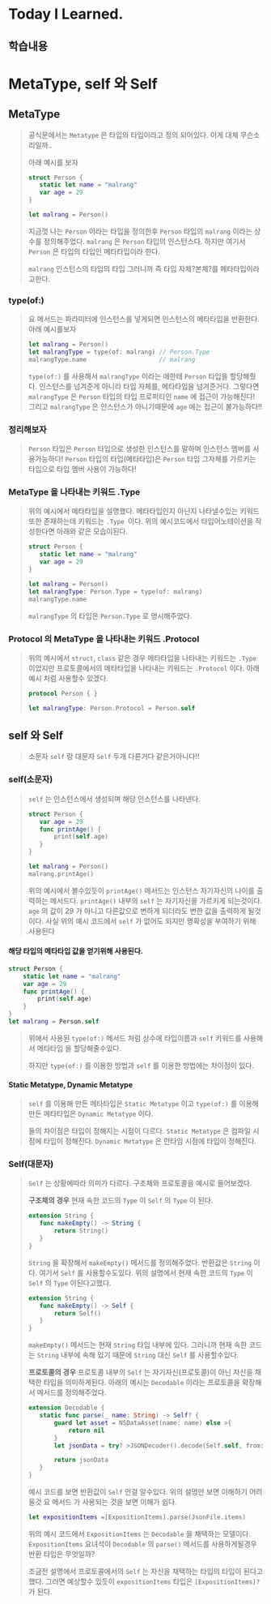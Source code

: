 # Today I Learned.

## 학습내용

# MetaType, self 와 Self

## MetaType 
> 공식문에서는 `Metatype` 은 타입의 타입이라고 정의 되어있다.
> 이게 대체 무슨소리일까..
>
>아래 예시를 보자
>```swift
>struct Person {
>    static let name = "malrang"
>    var age = 29
>}
>
>let malrang = Person()
>```
>지금껏 나는 `Person` 이라는 타입을 정의한후 
>`Person` 타입의 `malrang` 이라는 상수를 정의해주었다.
>`malrang` 은 `Person` 타입의 인스턴스다.
>하지만 여기서 `Person` 은 타입의 타입인 메타타입이라 한다.
>
>`malrang` 인스턴스의 타입의 타입
>그러니까 즉 타입 자체?본체?를 메타타입이라고한다.

### type(of:)
>요 메서드는 파라미터에 인스턴스를 넣게되면 인스턴스의 메타타입을 반환한다.
>아래 예시를보자
>```swift
>let malrang = Person()
>let malrangType = type(of: malrang) // Person.Type 
>malrangType.name                    // malrang
>```
>`type(of:)` 를 사용해서 `malrangType` 이라는 애한테 `Person` 타입을 할당해줬다. 인스턴스를 넘겨준게 아니라 타입 자체를, 메타타입을 넘겨준거다.
>그렇다면 `malrangType` 은 `Person` 타입의 타입 프로퍼티인 `name` 에 접근이 가능해진다! 
>그리고 `malrangType` 은 인스턴스가 아니기때문에 `age` 에는 접근이 불가능하다!!

### 정리해보자
>`Person` 타입은 `Person` 타입으로 생성한 인스턴스를 말하며 인스턴스 멤버를 사용가능하다!
>`Person` 타입의 타입(메타타입)은 `Person` 타입 그자체를 가르키는 타입으로 타입 멤버 사용이 가능하다!

### MetaType 을 나타내는 키워드 .Type
>위의 예시에서 메타타입을 설명했다.
>메타타입인지 아닌지 나타낼수있는 키워드 또한 존재하는데 키워드는 `.Type `이다.
>위의 예시코드에서 타입어노테이션을 작성한다면 아래와 같은 모습이된다.
>```swift
>struct Person {
>    static let name = "malrang"
>    var age = 29
>}
>
>let malrang = Person()
>let malrangType: Person.Type = type(of: malrang)
>malrangType.name
>```
>`malrangType` 의 타입은 `Person.Type` 로 명시해주었다.

### Protocol 의 MetaType 을 나타내는 키워드 .Protocol
>위의 예시에서 `struct`, `class` 같은 경우 메타타입을 나타내는 키워드는 `.Type` 이었지만 프로토콜에서의 메타타입을 나타내는 키워드는 `.Protocol` 이다.
>아래예시 처럼 사용할수 있겠다.
>```swift
>protocol Person { }
>
>let malrangType: Person.Protocol = Person.self
>```

## self 와 Self
>소문자 `self` 랑 대문자 `Self` 두개 다른거다 같은거아니다!!

### self(소문자)
>`self` 는 인스턴스에서 생성되며 해당 인스턴스를 나타낸다.
>```swift
>struct Person {
>    var age = 29
>    func printAge() {
>        print(self.age)
>    }
>}
>
>let malrang = Person()
>malrang.printAge()
>```
> 위의 예시에서 볼수있듯이 `printAge()` 메서드는 인스턴스 자기자신의 나이를 출력하는 메서드다.
> `printAge()` 내부의 `self` 는 자기자신을 가르키게 되는것이다.
> `age` 의 값이 29 가 아니고 다른값으로 변하게 되더라도 변한 값을 출력하게 될것이다.
> 사실 위의 예시 코드에서 `self` 가 없어도 되지만 명확성을 부여하기 위해 사용된다

#### 해당 타입의 메타타입 값을 얻기위해 사용된다.
```swift
struct Person {
    static let name = "malrang"
    var age = 29
    func printAge() {
        print(self.age)
    }
}
let malrang = Person.self
```
>위에서 사용된 `type(of:)` 메서드 처럼 상수에 타입이름과 `self` 키워드를 사용해서 메타타입 을 할당해줄수있다.
>
>하지만 `type(of:)` 를 이용한 방법과 `self` 를 이용한 방법에는 차이점이 있다.

#### Static Metatype, Dynamic Metatype
>`self` 를 이용해 만든 메타타입은 `Static Metatype` 이고
>`type(of:)` 를 이용해 만든 메타타입은 `Dynamic Metatype` 이다.
>
>둘의 차이점은 타입이 정해지는 시점이 다르다.
>`Static Metatype` 은 컴파일 시점에 타입이 정해진다.
>`Dynamic Metatype` 은 런타임 시점에 타입이 정해진다.

### Self(대문자)
>`Self` 는 상황에따라 의미가 다르다.
>구조체와 프로토콜을 예시로 들어보겠다.
>
>**구조체의 경우**
>현재 속한 코드의 `Type` 이 `Self` 의 `Type` 이 된다.
>```swift
>extension String {
>    func makeEmpty() -> String {
>        return String()
>    }
>}
>```
>`String` 을 확장해서 `makeEmpty()` 메서드를 정의해주었다.
>반환값은 `String` 이다.
>여기서 `Self` 를 사용할수도있다. 위의 설명에서 현재 속한 코드의 `Type` 이 `Self` 의 `Type` 이된다고했다.
>```swift
>extension String {
>    func makeEmpty() -> Self {
>        return Self()
>    }
>}
>``` 
>`makeEmpty()` 메서드는 현재 `String` 타입 내부에 있다.
>그러니까 현재 속한 코드는 `String` 내부에 속해 있기 때문에 `String` 대신 `Self` 를 사용할수있다.
>
>**프로토콜의 경우**
>프로토콜 내부의 `Self` 는 자기자신(프로토콜)이 아닌 자신을 채택한 타입을 의미하게된다.
>아래의 예시는 `Decodable` 이라는 프로토콜을 확장해서 메서드를 정의해주었다.
>```swift
>extension Decodable {
>    static func parse(_ name: String) -> Self? {
>        guard let asset = NSDataAsset(name: name) else >{
>            return nil
>        }
>        let jsonData = try? >JSONDecoder().decode(Self.self, from: asset.data)
>
>        return jsonData
>    }
>}
>```
>예시 코드를 보면 반환값이 `Self` 인걸 알수있다.
>위의 설명만 보면 이해하기 어려울것 요 메서드 가 사용되는 것을 보면 이해가 쉽다.
>```swift
>let expositionItems =[ExpositionItems].parse(JsonFile.items)
>```
>위의 예시 코드에서 `ExpositionItems` 는 `Decodable` 을 채택하는 모델이다. `ExpositionItems` 요녀석이 `Decodable` 의 `parse()` 메서드를 사용하게될경우 반환 타입은 무엇일까?
>
>조금전 설명에서 프로토콜에서의 `Self` 는 자신을 채택하는 타입의 타입이 된다고 했다.
>그러면 예상할수 있듯이 `expositionItems` 타입은 `[ExpositionItems]?` 가 된다.
